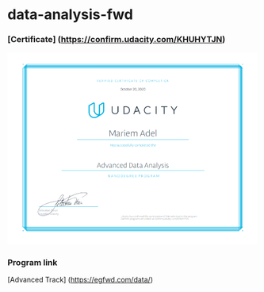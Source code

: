 # data-analysis-fwd

### [Certificate] (https://confirm.udacity.com/KHUHYTJN)
![alt text](FWD.png)

### Program link 
[Advanced Track] (https://egfwd.com/data/)
